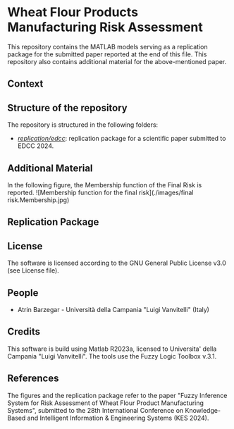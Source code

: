 # Wheat Flour Products Manufacturing Risk Assessment

This repository contains the MATLAB models serving as a replication package for the submitted paper reported at the end of this file. This repository also contains additional material for the above-mentioned paper.

## Context
<!-- @Atrin: here a breif summary of the scope and the context of the paper (no more than 4 lines) --> 


## Structure of the repository
The repository is structured in the following folders:
<!-- @Atrin: describe the content of the folders --> 
* *[replication/edcc](replication/edcc/README.md)*: replication package for a scientific paper submitted to EDCC 2024.



## Additional Material
<!-- @Atrin: put some description of the figures and the figures as well -->


In the following figure, the Membership function of the Final Risk is reported.
![Membership function for the final risk](./images/final risk.Membership.jpg)


## Replication Package
<!-- @Atrin: describe here the instructions on how to replicate the work (how to run the models) --> 



## License
The software is licensed according to the GNU General Public License v3.0 (see License file).

## People
* Atrin Barzegar - Università della Campania "Luigi Vanvitelli" (Italy)

## Credits
This software is build using Matlab R2023a, licensed to Universita' della Campania "Luigi Vanvitelli". The tools use the Fuzzy Logic Toolbox v.3.1.

## References
The figures and the replication package refer to the paper "Fuzzy Inference System for Risk Assessment of Wheat Flour Product Manufacturing Systems", submitted to the 28th International Conference on Knowledge-Based and Intelligent Information & Engineering Systems (KES 2024).

